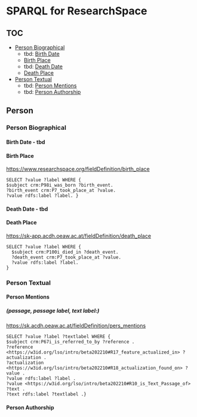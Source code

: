# SPARQL for ResearchSpace

## TOC
- [Person Biographical](#person-biographical)
    - tbd: [Birth Date](#birth-date---tbc)
    - [Birth Place](#birth-place)
    - tbd: [Death Date](#death-date---tbc)
    - [Death Place](#death-place)  
- [Person Textual](#person-textual)
    - tbd: [Person Mentions](#person-mentions)
    - tbd: [Person Authorship](#person-authorship)

## Person

### Person Biographical

#### Birth Date - tbd
#### Birth Place 

https://www.researchspace.org/fieldDefinition/birth_place
```
SELECT ?value ?label WHERE { 
$subject crm:P98i_was_born ?birth_event. 
?birth_event crm:P7_took_place_at ?value. 
?value rdfs:label ?label. } 
```
#### Death Date - tbd
#### Death Place 

https://sk-app.acdh.oeaw.ac.at/fieldDefinition/death_place 

```
SELECT ?value ?label WHERE { 
  $subject crm:P100i_died_in ?death_event. 
  ?death_event crm:P7_took_place_at ?value. 
  ?value rdfs:label ?label. 
} 
```
### Person Textual
#### Person Mentions
##### (passage, passage label, text label:)

https://sk.acdh.oeaw.ac.at/fieldDefinition/pers_mentions

``` 
SELECT ?value ?label ?textlabel WHERE {  
$subject crm:P67i_is_referred_to_by ?reference . 
?reference <https://w3id.org/lso/intro/beta202210#R17_feature_actualized_in> ?actualization .
?actualization <https://w3id.org/lso/intro/beta202210#R18_actualization_found_on> ?value . 
?value rdfs:label ?label .
?value <https://w3id.org/lso/intro/beta202210#R10_is_Text_Passage_of> ?text .
?text rdfs:label ?textlabel .}
```
#### Person Authorship
